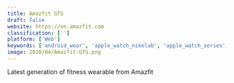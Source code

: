 ```yaml
---
title: Amazfit GTS
draft: false 
website: https://en.amazfit.com
classification: ['']
platform: ['Web']
keywords: ['android_wear', 'apple_watch_nikelab', 'apple_watch_series', 'apple_watch_series_3', 'couchpotato', 'flicktype', 'jawbone_up3', 'lazy_jar', 'moto_360', 'palm', 'powerwatch_x', 'radarr', 'steps', 'tic_watch_pro', 'whoop_strap', 'iphone_xr']
image: 2020/04/Amazfit-GTS.png
---
```

Latest generation of fitness wearable from Amazfit